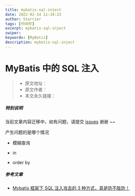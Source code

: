 ```yaml
---
title: mybatis-sql-inject
date: 2022-02-14 11:34:23
author: Starrier
tags: [中间件]
excerpt: mybatis-sql-inject
swiper:
keywords: [MyBatis]
description: mybatis-sql-inject
---
```


# MyBatis 中的 SQL 注入

> * 原文地址：[]()
> * 原文作者：[]()
> * 本文永久链接：[]()

##### **特别说明**

当前文章内容迁移中，如有问题，请提交 [issues](https://github.com/Starrier/starrier.github.io/issues) 谢谢 ~~

产生问题的是哪个情况

- 模糊查询

- in 

- order by


##### 参考文章

- [Mybatis 框架下 SQL 注入攻击的 3 种方式，真是防不胜防！ ](https://www.cnblogs.com/javastack/p/13277739.html)
